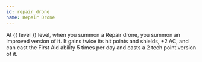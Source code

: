 ```yaml
---
id: repair_drone
name: Repair Drone
---
```

At {{ level }} level, when you summon a Repair drone, you summon an improved version of it. It gains twice its hit points 
and shields, +2 AC, and can cast the First Aid ability 5 times per day and casts a 2 tech point version of it.